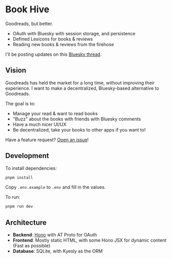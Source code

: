 # Book Hive

Goodreads, but better.

- OAuth with Bluesky with session storage, and persistence
- Defined Lexicons for books & reviews
- Reading new books & reviews from the firehose

I'll be posting updates on this [Bluesky thread](https://bsky.app/profile/nickthesick.com/post/3lb7ilmgrxk2u).

## Vision

Goodreads has held the market for a long time, without improving their experience. I want to make a decentralized, Bluesky-based alternative to Goodreads.

The goal is to:

- Manage your read & want to read books
- "Buzz" about the books with friends with Bluesky comments
- Have a much nicer UI/UX
- Be decentralized, take your books to other apps if you want to!

Have a feature request? [Open an issue](https://github.com/nperez0111/bookhive/issues/new)!

## Development

To install dependencies:

```bash
pnpm install
```

Copy `.env.example` to `.env` and fill in the values.

To run:

```bash
pnpm run dev
```

## Architecture

- **Backend**: [Hono](https://hono.dev) with AT Proto for OAuth
- **Frontend**: Mostly static HTML, with some Hono JSX for dynamic content (Fast as possible)
- **Database**: SQLite, with Kyesly as the ORM
